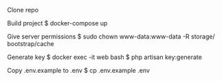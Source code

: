 Clone repo

Build project
    $ docker-compose up 

Give server permissions
    $ sudo chown www-data:www-data -R storage/ bootstrap/cache

Generate key
    $ docker exec -it web bash
    $ php artisan key:generate

Copy .env.example to .env
    $ cp .env.example .env
